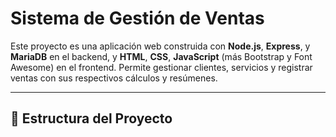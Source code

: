 # Sistema de Gestión de Ventas

Este proyecto es una aplicación web construida con **Node.js**, **Express**, y **MariaDB** en el backend, y **HTML**, **CSS**, **JavaScript** (más Bootstrap y Font Awesome) en el frontend. Permite gestionar clientes, servicios y registrar ventas con sus respectivos cálculos y resúmenes.

---

## 📁 Estructura del Proyecto

